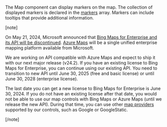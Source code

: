 The Map component can display markers on the map. The collection of displayed markers is declared in the [markers](/Documentation/ApiReference/UI_Components/dxMap/Configuration/markers/) array. Markers can include tooltips that provide additional information.
<!--split-->

[note]

On May 21, 2024, Microsoft announced that [Bing Maps for Enterprise and its API will be discontinued](https://www.microsoft.com/en-us/maps/bing-maps/discontinued-services). [Azure Maps](https://azure.microsoft.com/en-us/products/azure-maps/) will be a single unified enterprise mapping platform available from Microsoft.

We are working on API compatible with Azure Maps and expect to ship it with our next major release (v24.2).
If you have an existing license to Bing Maps for Enterprise, you can continue using our existing API. You need to transition to new API until June 30, 2025 (free and basic license) or until June 30, 2028 (enterprise license).

The last date you can get a new license to Bing Maps for Enterprise is June 30, 2024. If you do not have an existing license after that date, you would not be able to use our map controls with Bing Maps or Azure Maps (until we release the new API). During that time, you can use other [map providers](/Documentation/ApiReference/UI_Components/dxMap/Types/#MapProvider) supported by our controls, such as Google or GoogleStatic.

[/note]